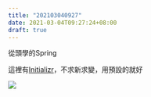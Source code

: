 ```yaml
---
title: "202103040927"
date: 2021-03-04T09:27:24+08:00
draft: true
---
```


從頭學的Spring
<!--more-->
這裡有<a href="https://start.spring.io/" target="_blank">Initializr</a>，不求新求變，用預設的就好

![](1.png)
